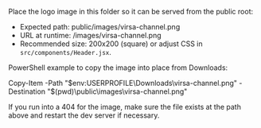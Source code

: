 Place the logo image in this folder so it can be served from the public root:

- Expected path: public/images/virsa-channel.png
- URL at runtime: /images/virsa-channel.png
- Recommended size: 200x200 (square) or adjust CSS in `src/components/Header.jsx`.

PowerShell example to copy the image into place from Downloads:

Copy-Item -Path "$env:USERPROFILE\Downloads\virsa-channel.png" -Destination "$(pwd)\public\images\virsa-channel.png"

If you run into a 404 for the image, make sure the file exists at the path above and restart the dev server if necessary.